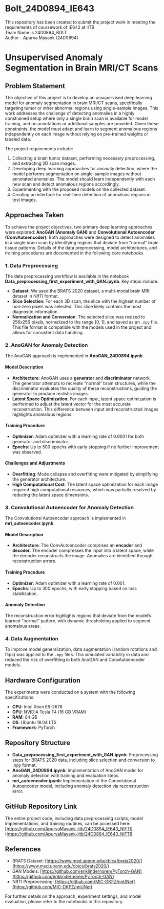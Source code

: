 # Bolt_24D0894_IE643
This repository has been created to submit the project work in meeting the requirements of coursework of IE643 at IITB
<br>
Team Name is 24D0894_BOLT
<br>
Author - Apurva Mayank (24D0894)
# Unsupervised Anomaly Segmentation in Brain MRI/CT Scans

## Problem Statement
The objective of this project is to develop an unsupervised deep learning model for anomaly segmentation in brain MRI/CT scans, specifically targeting tumor or other abnormal regions using single-sample images. This work addresses the challenge of detecting anomalies in a highly constrained setup where only a single brain scan is available for model training, and no annotations or additional samples are provided. Given these constraints, the model must adapt and learn to segment anomalous regions independently on each image without relying on pre-trained weights or labeled data.

The project requirements include:
1. Collecting a brain tumor dataset, performing necessary preprocessing, and extracting 2D scan images.
2. Developing deep learning approaches for anomaly detection, where the model performs segmentation on single-sample images without annotated anomalies. The model should learn independently with each new scan and detect anomalous regions accordingly.
3. Experimenting with the proposed models on the collected dataset.
4. Creating an interface for real-time detection of anomalous regions in test images.

## Approaches Taken

To achieve the project objectives, two primary deep learning approaches were explored: **AnoGAN (Anomaly GAN)** and **Convolutional Autoencoder (ConvAutoencoder)**. Both approaches were designed to detect anomalies in a single brain scan by identifying regions that deviate from "normal" brain tissue patterns. Details of the data preprocessing, model architectures, and training procedures are documented in the following core notebooks.

### 1. Data Preprocessing
The data preprocessing workflow is available in the notebook **Data_preprocessing_first_experiment_with_GAN.ipynb**. Key steps include:
- **Dataset**: We used the BRATS 2020 dataset, a multi-modal brain MRI dataset in NIfTI format.
- **Slice Selection**: For each 3D scan, the slice with the highest number of non-zero pixels was selected. This slice likely contains the most diagnostic information.
- **Normalization and Conversion**: The selected slice was resized to 256x256 pixels, normalized to the range [0, 1], and saved as an `.npy` file. This file format is compatible with the models used in the project and allows for consistent data handling.

### 2. AnoGAN for Anomaly Detection
The AnoGAN approach is implemented in **AnoGAN_24D0894.ipynb**. 

#### Model Description
- **Architecture**: AnoGAN uses a **generator** and **discriminator** network. The generator attempts to recreate "normal" brain structures, while the discriminator evaluates the quality of these reconstructions, guiding the generator to produce realistic images.
- **Latent Space Optimization**: For each input, latent space optimization is performed to adjust the latent vector for the most accurate reconstruction. This difference between input and reconstructed images highlights anomalous regions.
  
#### Training Procedure
- **Optimizer**: Adam optimizer with a learning rate of 0.0001 for both generator and discriminator.
- **Epochs**: Up to 500 epochs with early stopping if no further improvement was observed.
  
#### Challenges and Adjustments
- **Overfitting**: Mode collapse and overfitting were mitigated by simplifying the generator architecture.
- **High Computational Cost**: The latent space optimization for each image required high computational resources, which was partially resolved by reducing the latent space dimensions.

### 3. Convolutional Autoencoder for Anomaly Detection
The Convolutional Autoencoder approach is implemented in **mri_autoencoder.ipynb**.

#### Model Description
- **Architecture**: The ConvAutoencoder comprises an **encoder** and **decoder**. The encoder compresses the input into a latent space, while the decoder reconstructs the image. Anomalies are identified through reconstruction errors.
  
#### Training Procedure
- **Optimizer**: Adam optimizer with a learning rate of 0.001.
- **Epochs**: Up to 300 epochs, with early stopping based on loss stabilization.

#### Anomaly Detection
The reconstruction error highlights regions that deviate from the model’s learned "normal" pattern, with dynamic thresholding applied to segment anomalous areas.

### 4. Data Augmentation
To improve model generalization, data augmentation (random rotations and flips) was applied to the `.npy` files. This simulated variability in data and reduced the risk of overfitting in both AnoGAN and ConvAutoencoder models.

## Hardware Configuration
The experiments were conducted on a system with the following specifications:
- **CPU**: Intel Xeon E5-2678
- **GPU**: NVIDIA Tesla T4 (16 GB VRAM)
- **RAM**: 64 GB
- **OS**: Ubuntu 18.04 LTS
- **Framework**: PyTorch

## Repository Structure
- **Data_preprocessing_first_experiment_with_GAN.ipynb**: Preprocessing steps for BRATS 2020 data, including slice selection and conversion to .npy format.
- **AnoGAN_24D0894.ipynb**: Implementation of AnoGAN model for anomaly detection with training and evaluation steps.
- **mri_autoencoder.ipynb**: Implementation of the Convolutional Autoencoder model, including anomaly detection via reconstruction error.

## GitHub Repository Link
The entire project code, including data preprocessing scripts, model implementations, and training routines, can be accessed here:
[https://github.com/ApurvaMayank-iitb/24D0894_IE643_NIFTI](https://github.com/ApurvaMayank-iitb/24D0894_IE643_NIFTI)

## References
- BRATS Dataset: [https://www.med.upenn.edu/cbica/brats2020/](https://www.med.upenn.edu/cbica/brats2020/)
- GAN Models: [https://github.com/eriklindernoren/PyTorch-GAN](https://github.com/eriklindernoren/PyTorch-GAN)
- NIfTI Preprocessing: [https://github.com/MIC-DKFZ/nnUNet](https://github.com/MIC-DKFZ/nnUNet)

For further details on the approach, experiment settings, and model evaluation, please refer to the notebooks in this repository.
